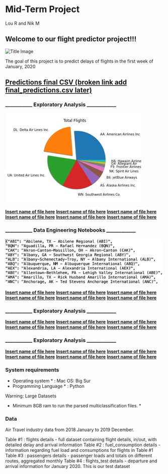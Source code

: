 # Mid-Term Project
Lou R and Nik M

## Welcome to our flight predictor project!!!

![Title Image](https://www.freepnglogos.com/uploads/plane-png/plane-png-flights-airlines-msp-airport-1.png)

The goal of this project is to predict delays of flights in the first week of January, 2020

## [Predictions final CSV (broken link add final_predictions.csv later)](final_predictions.csv)

### ___________ Exploratory Analysis ____________
![Total Flights](https://github.com/bmskarate/LH_midterm_project/blob/main/charting/total_flights_pie.png)


[**Insert name of file here**](file_name.csv)
[**Insert name of file here**](file_name.csv)
[**Insert name of file here**](file_name.csv)
[**Insert name of file here**](file_name.csv)
[**Insert name of file here**](file_name.csv)
[**Insert name of file here**](file_name.csv)


### ___________ Data Engineering Notebooks ____________
![Total Flights](https://github.com/bmskarate/LH_midterm_project/blob/main/charting/screen_shot_dictionary.png)


[**Insert name of file here**](file_name.csv)
[**Insert name of file here**](file_name.csv)
[**Insert name of file here**](file_name.csv)
[**Insert name of file here**](file_name.csv)
[**Insert name of file here**](file_name.csv)
[**Insert name of file here**](file_name.csv)

### ___________ Exploratory Analysis ____________

[**Insert name of file here**](file_name.csv)
[**Insert name of file here**](file_name.csv)
[**Insert name of file here**](file_name.csv)
[**Insert name of file here**](file_name.csv)
[**Insert name of file here**](file_name.csv)
[**Insert name of file here**](file_name.csv)

### ___________ Exploratory Analysis ____________

[**Insert name of file here**](file_name.csv)
[**Insert name of file here**](file_name.csv)
[**Insert name of file here**](file_name.csv)
[**Insert name of file here**](file_name.csv)
[**Insert name of file here**](file_name.csv)
[**Insert name of file here**](file_name.csv)

### System requirements
* Operating system * : Mac OS: Big Sur
* Programming Language * : Python

Warning: Large Datasets
* Minimum 8GB ram to run the parsed multiclassification files. *

### Data

Air Travel industry data from 2018 January to 2019 December.

Table #1 : flights
details - full dataset containing flight details, in/out, with detailed delay and arrival information
Table #2 : fuel_consumption
details - information regarding fuel load and consumptions for flights in Table #1
Table #3 : passengers
details - passenger loads and totals on different routes, aggregated monthly
Table #4 : flights_test
details - departure and arrival information for January 2020. This is our test dataset


